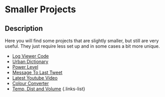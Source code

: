 

# Smaller Projects

## Description

Here you will find some projects that are slightly smaller, but still are very useful. They just require less set up and in some cases a bit more unique. 

* [Log Viewer Code]()
* [Urban Dictionary]()
* [Power Level](/extensions/power-level)
* [Message To Last Tweet](/extensions/message-link-to-latest-tweet)
* [Latest Youtube Video]()
* [Colour Converter](/exensions/hex-code-rgb-value-converter)
* [Temp, Dist and Volume](/extensions/temperature-distance-and-volume-converter)
{.links-list}